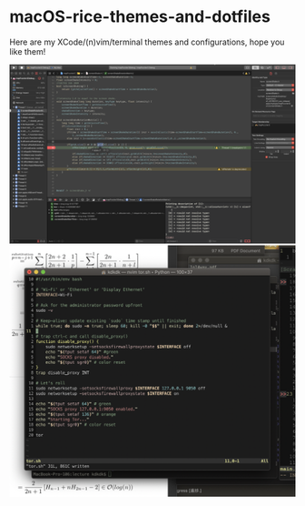 # macOS-rice-themes-and-dotfiles
Here are my XCode/(n)vim/terminal themes and configurations, hope you like them!

![Alt text](xcode/xcodetheme.png?raw=true "XCode Theme")
![Alt text](terminalmacos/terminaltheme.png?raw=true "Terminal Theme")
